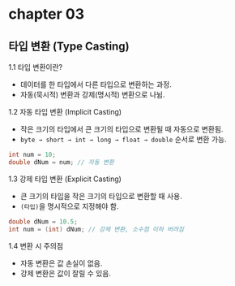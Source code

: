 # chapter 03

## 타입 변환 (Type Casting)

1.1 타입 변환이란?
- 데이터를 한 타입에서 다른 타입으로 변환하는 과정.
- 자동(묵시적) 변환과 강제(명시적) 변환으로 나뉨.

1.2 자동 타입 변환 (Implicit Casting)
- 작은 크기의 타입에서 큰 크기의 타입으로 변환될 때 자동으로 변환됨.
- `byte → short → int → long → float → double` 순서로 변환 가능.
```java
int num = 10;
double dNum = num; // 자동 변환
```

1.3 강제 타입 변환 (Explicit Casting)
- 큰 크기의 타입을 작은 크기의 타입으로 변환할 때 사용.
- `(타입)`을 명시적으로 지정해야 함.
```java
double dNum = 10.5;
int num = (int) dNum; // 강제 변환, 소수점 이하 버려짐
```

1.4 변환 시 주의점
- 자동 변환은 값 손실이 없음.
- 강제 변환은 값이 잘릴 수 있음.
